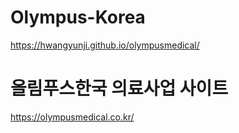 # Olympus-Korea

https://hwangyunji.github.io/olympusmedical/

# 올림푸스한국 의료사업 사이트
https://olympusmedical.co.kr/
